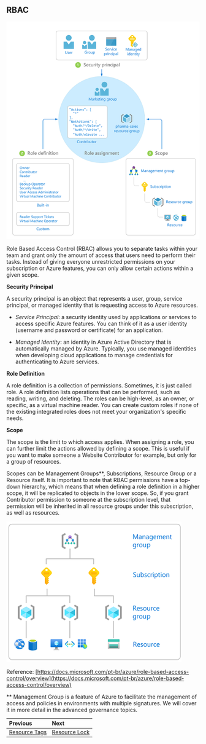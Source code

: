 ## RBAC

![rbac](../images/rbac.png)

Role Based Access Control (RBAC) allows you to separate tasks within your team and grant only the amount of access that users need to perform their tasks. Instead of giving everyone unrestricted permissions on your subscription or Azure features, you can only allow certain actions within a given scope.

**Security Principal**

A security principal is an object that represents a user, group, service principal, or managed identity that is requesting access to Azure resources.

- *Service Principal*: a security identity used by applications or services to access specific Azure features. You can think of it as a user identity (username and password or certificate) for an application.

- *Managed Identity*: an identity in Azure Active Directory that is automatically managed by Azure. Typically, you use managed identities when developing cloud applications to manage credentials for authenticating to Azure services.

**Role Definition**

A role definition is a collection of permissions. Sometimes, it is just called role. A role definition lists operations that can be performed, such as reading, writing, and deleting. The roles can be high-level, as an owner, or specific, as a virtual machine reader. You can create custom roles if none of the existing integrated roles does not meet your organization's specific needs.

**Scope**

The scope is the limit to which access applies. When assigning a role, you can further limit the actions allowed by defining a scope. This is useful if you want to make someone a Website Contributor for example, but only for a group of resources.

Scopes can be Management Groups**, Subscriptions, Resource Group or a Resource itself. It is important to note that RBAC permissions have a top-down hierarchy, which means that when defining a role definition in a higher scope, it will be replicated to objects in the lower scope. So, if you grant Contributor permission to someone at the subscription level, that permission will be inherited in all resource groups under this subscription, as well as resources.

![scope](../images/scope.png)

Reference: [https://docs.microsoft.com/pt-br/azure/role-based-access-control/overview](https://docs.microsoft.com/pt-br/azure/role-based-access-control/overview)

** Management Group is a feature of Azure to facilitate the management of access and policies in environments with multiple signatures. We will cover it in more detail in the advanced governance topics.

Previous| Next | 
:----- |:-----
[Resource Tags](/guide/resource-tags.md)| [Resource Lock](/guide/resource-lock.md)
